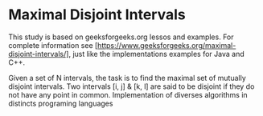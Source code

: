 # Maximal Disjoint Intervals

This study is based on geeksforgeeks.org lessos and examples. For complete information see [https://www.geeksforgeeks.org/maximal-disjoint-intervals/], just like the implementations examples for Java and C++.

Given a set of N intervals, the task is to find the maximal set of mutually disjoint intervals. Two intervals [i, j] & [k, l] are said to be disjoint if they do not have any point in common. Implementation of diverses algorithms in distincts programing languages
